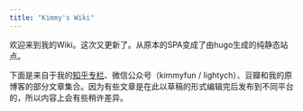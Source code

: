 ```yaml
---
title: "Kimmy's Wiki"
---
```



欢迎来到我的Wiki。这次又更新了。从原本的SPA变成了由hugo生成的纯静态站点。

下面是来自于我的[知乎专栏](https://zhuanlan.zhihu.com/lessmore)、微信公众号（kimmyfun / lightych）、豆瓣和我的原博客的部分文章集合。因为有些文章是在此以草稿的形式编辑完后发布到不同平台的，所以内容上会有些稍许差异。
